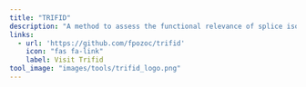 ```yaml
---
title: "TRIFID"
description: "A method to assess the functional relevance of splice isoforms."
links:
  - url: 'https://github.com/fpozoc/trifid'
    icon: "fas fa-link"
    label: Visit Trifid
tool_image: "images/tools/trifid_logo.png"
---
```

